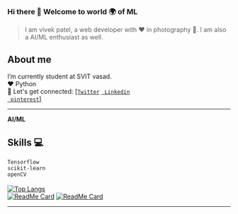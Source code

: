 ### Hi there 👋 Welcome to world 🌍 of ML 
  > I am vivek patel, a web developer with ♥ in photography 📸. I am also a AI/ML enthusiast as well.

## About me
I’m currently student at SVIT vasad.<br>
:hearts: Python<br>
🤝 Let's get connected: 
      [[`Twitter`](https://www.twitter.com/Vivek2509_)
      [` Linkedin`](https://www.linkedin.com/in/vivek2509/)      
      [` pinterest`](https://in.pinterest.com/Vivek2509_/)]

---

**AI/ML**<br>
## Skills :computer:
`Tensorflow`<br>
`scikit-learn`<br>
`openCV`<br>
    <br>
  [![Top Langs](https://github-readme-stats.vercel.app/api/top-langs/?username=Vivek2509&hide=javascript,html,css,php)](https://github.com/Vivek2509/)<br>
  [![ReadMe Card](https://github-readme-stats.vercel.app/api/pin/?username=Vivek2509&repo=face-recognition)](https://github.com/Vivek2509/face-recognition)
  [![ReadMe Card](https://github-readme-stats.vercel.app/api/pin/?username=Vivek2509&repo=Email_spam_detection)](https://github.com/Vivek2509/Email_spam_detection)

---
